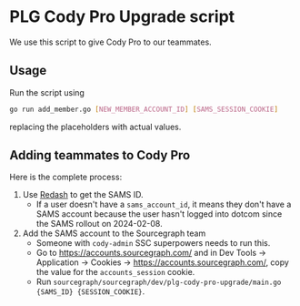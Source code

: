 # PLG Cody Pro Upgrade script

We use this script to give Cody Pro to our teammates.

## Usage

Run the script using

```bash
go run add_member.go [NEW_MEMBER_ACCOUNT_ID] [SAMS_SESSION_COOKIE]
```
replacing the placeholders with actual values.

## Adding teammates to Cody Pro

Here is the complete process:

1. Use [Redash](https://redash.sgdev.org/queries/614/source) to get the SAMS ID.
    - If a user doesn't have a `sams_account_id`, it means they don't have a SAMS account because the user hasn't logged into dotcom since the SAMS rollout on 2024-02-08.
2. Add the SAMS account to the Sourcegraph team
    - Someone with `cody-admin` SSC superpowers needs to run this.
    - Go to https://accounts.sourcegraph.com/ and in Dev Tools → Application → Cookies → https://accounts.sourcegraph.com/, copy the value for the `accounts_session` cookie.
    - Run `sourcegraph/sourcegraph/dev/plg-cody-pro-upgrade/main.go {SAMS_ID} {SESSION_COOKIE}`.
